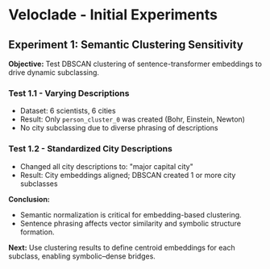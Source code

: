 
# Veloclade - Initial Experiments

## Experiment 1: Semantic Clustering Sensitivity

**Objective:** Test DBSCAN clustering of sentence-transformer embeddings to drive dynamic subclassing.

### Test 1.1 - Varying Descriptions
- Dataset: 6 scientists, 6 cities
- Result: Only `person_cluster_0` was created (Bohr, Einstein, Newton)
- No city subclassing due to diverse phrasing of descriptions

### Test 1.2 - Standardized City Descriptions
- Changed all city descriptions to: "major capital city"
- Result: City embeddings aligned; DBSCAN created 1 or more city subclasses

**Conclusion:** 
- Semantic normalization is critical for embedding-based clustering.
- Sentence phrasing affects vector similarity and symbolic structure formation.

**Next:** Use clustering results to define centroid embeddings for each subclass, enabling symbolic–dense bridges.
